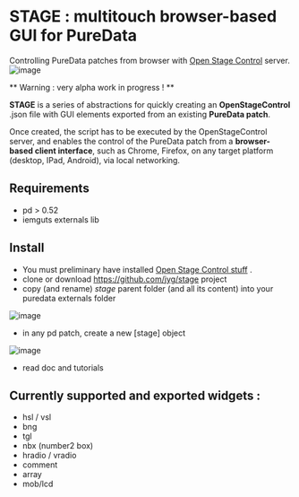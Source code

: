 # STAGE : multitouch browser-based GUI for PureData
Controlling PureData patches from browser with [Open Stage Control](https://openstagecontrol.ammd.net/) server.
![image](https://user-images.githubusercontent.com/1431894/154551869-8065fbe2-da76-4f52-9215-c1da3cfe7fc4.png)

** Warning : very alpha work in progress ! **

**STAGE** is a series of abstractions for quickly creating an **OpenStageControl** .json file with GUI elements exported from an existing **PureData patch**. 

Once created, the script has to be executed by the OpenStageControl server, and enables the control of the PureData patch from a **browser-based client interface**, such as Chrome, Firefox, on any target platform (desktop, IPad, Android), via local networking.

## Requirements
* pd > 0.52
* iemguts externals lib

## Install
* You must preliminary have installed [Open Stage Control stuff](https://openstagecontrol.ammd.net/) .
* clone or download https://github.com/jyg/stage project
* copy (and rename) *stage* parent folder (and all its content) into your puredata externals folder

![image](https://user-images.githubusercontent.com/1431894/155305113-38f7d2cb-5cdb-470a-b609-f55e97aacc9d.png)

* in any pd patch, create a new [stage] object

![image](https://user-images.githubusercontent.com/1431894/155305485-2c28d239-0457-4c5b-bf05-f5ab8959ade9.png)

* read doc and tutorials

## Currently supported and exported widgets :
* hsl / vsl
* bng
* tgl
* nbx (number2  box)
* hradio / vradio
* comment
* array
* mob/lcd 
